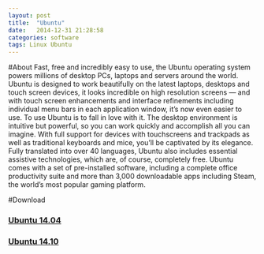 ```yaml
---
layout: post
title:  "Ubuntu"
date:   2014-12-31 21:28:58
categories: software
tags: Linux Ubuntu
---
```

#About
Fast, free and incredibly easy to use, the Ubuntu operating system powers millions of desktop PCs, laptops and servers around the world.
Ubuntu is designed to work beautifully on the latest laptops, desktops and touch screen devices, it looks incredible on high resolution screens — and with touch screen enhancements and interface refinements including individual menu bars in each application window, it’s now even easier to use.
To use Ubuntu is to fall in love with it. The desktop environment is intuitive but powerful, so you can work quickly and accomplish all you can imagine. With full support for devices with touchscreens and trackpads as well as traditional keyboards and mice, you’ll be captivated by its elegance.
Fully translated into over 40 languages, Ubuntu also includes essential assistive technologies, which are, of course, completely free.
Ubuntu comes with a set of pre-installed software, including a complete office productivity suite and more than 3,000 downloadable apps including Steam, the world’s most popular gaming platform.
 
#Download
 
### [Ubuntu 14.04](http://releases.ubuntu.com/14.04/ubuntu-14.04.1-desktop-i386.iso)
 
### [Ubuntu 14.10](http://releases.ubuntu.com/14.10/ubuntu-14.10-desktop-i386.iso)
